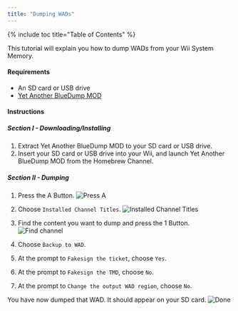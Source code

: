 ```yaml
---
title: "Dumping WADs"
---
```


{% include toc title="Table of Contents" %}

This tutorial will explain you how to dump WADs from your Wii System Memory.

#### Requirements
* An SD card or USB drive
* [Yet Another BlueDump MOD](https://oscwii.org/library/app/Yet-Another-BlueDump-Mod)

#### Instructions
##### Section I - Downloading/Installing

1. Extract Yet Another BlueDump MOD to your SD card or USB drive.
2. Insert your SD card or USB drive into your Wii, and launch Yet Another BlueDump MOD from the Homebrew Channel.

##### Section II - Dumping

1. Press the A Button.
    ![Press A](/images/DumpWADS/2.png)

1. Choose `Installed Channel Titles`.
    ![Installed Channel Titles](/images/DumpWADS/3.png)

1. Find the content you want to dump and press the 1 Button.
    ![Find channel](/images/DumpWADS/4.png)

1. Choose `Backup to WAD`.
1. At the prompt to `Fakesign the ticket`, choose `Yes`.
1. At the prompt to `Fakesign the TMD`, choose `No`.
1. At the prompt to `Change the output WAD region`, choose `No`.

You have now dumped that WAD. It should appear on your SD card.
![Done](/images/DumpWADS/5.png)
